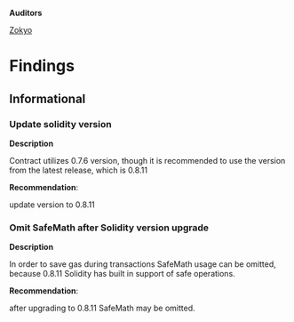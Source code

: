 **Auditors**

[Zokyo](https://x.com/zokyo_io)

# Findings

## Informational

### Update solidity version

**Description**

Contract utilizes 0.7.6 version, though it is recommended to use the version from the latest
release, which is 0.8.11

**Recommendation**:

update version to 0.8.11

### Omit SafeMath after Solidity version upgrade

**Description**


In order to save gas during transactions SafeMath usage can be omitted, because 0.8.11
Solidity has built in support of safe operations.

**Recommendation**:

after upgrading to 0.8.11 SafeMath may be omitted.
